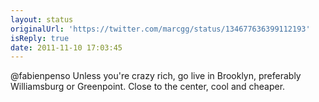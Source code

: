 ```yaml
---
layout: status
originalUrl: 'https://twitter.com/marcgg/status/134677636399112193'
isReply: true
date: 2011-11-10 17:03:45
---
```


@fabienpenso Unless you're crazy rich, go live in Brooklyn, preferably Williamsburg or Greenpoint. Close to the center, cool and cheaper.
